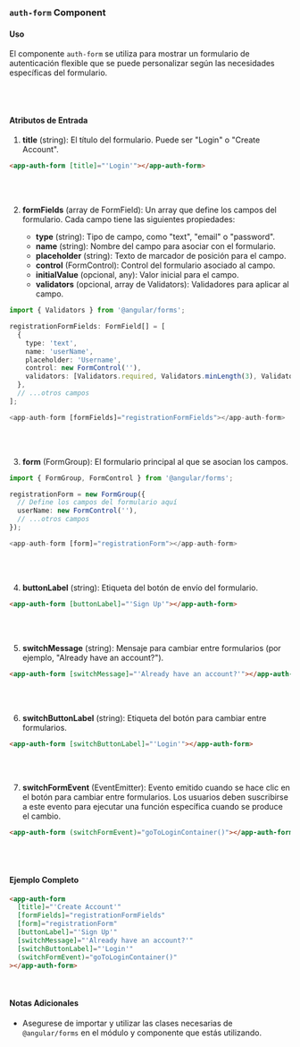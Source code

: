 ### `auth-form` Component

#### Uso

El componente `auth-form` se utiliza para mostrar un formulario de autenticación flexible que se puede personalizar según las necesidades específicas del formulario.

<br>
<br>


#### Atributos de Entrada

1. **title** (string): El título del formulario. Puede ser "Login" o "Create Account".

```html
<app-auth-form [title]="'Login'"></app-auth-form>
```

<br>
<br>

2. **formFields** (array de FormField): Un array que define los campos del formulario. Cada campo tiene las siguientes propiedades:

   - **type** (string): Tipo de campo, como "text", "email" o "password".
   - **name** (string): Nombre del campo para asociar con el formulario.
   - **placeholder** (string): Texto de marcador de posición para el campo.
   - **control** (FormControl): Control del formulario asociado al campo.
   - **initialValue** (opcional, any): Valor inicial para el campo.
   - **validators** (opcional, array de Validators): Validadores para aplicar al campo.

```typescript
import { Validators } from '@angular/forms';

registrationFormFields: FormField[] = [
  {
    type: 'text',
    name: 'userName',
    placeholder: 'Username',
    control: new FormControl(''),
    validators: [Validators.required, Validators.minLength(3), Validators.maxLength(15)],
  },
  // ...otros campos
];

<app-auth-form [formFields]="registrationFormFields"></app-auth-form>
```

<br><br>

3. **form** (FormGroup): El formulario principal al que se asocian los campos.

```typescript
import { FormGroup, FormControl } from '@angular/forms';

registrationForm = new FormGroup({
  // Define los campos del formulario aquí
  userName: new FormControl(''),
  // ...otros campos
});

<app-auth-form [form]="registrationForm"></app-auth-form>
```

<br><br>

4. **buttonLabel** (string): Etiqueta del botón de envío del formulario.

```html
<app-auth-form [buttonLabel]="'Sign Up'"></app-auth-form>
```

<br><br>

5. **switchMessage** (string): Mensaje para cambiar entre formularios (por ejemplo, "Already have an account?").

```html
<app-auth-form [switchMessage]="'Already have an account?'"></app-auth-form>
```

<br><br>

6. **switchButtonLabel** (string): Etiqueta del botón para cambiar entre formularios.

```html
<app-auth-form [switchButtonLabel]="'Login'"></app-auth-form>
```

<br><br>

7. **switchFormEvent** (EventEmitter<void>): Evento emitido cuando se hace clic en el botón para cambiar entre formularios. Los usuarios deben suscribirse a este evento para ejecutar una función específica cuando se produce el cambio.

```html
<app-auth-form (switchFormEvent)="goToLoginContainer()"></app-auth-form>
```

<br><br>

#### Ejemplo Completo

```html
<app-auth-form
  [title]="'Create Account'"
  [formFields]="registrationFormFields"
  [form]="registrationForm"
  [buttonLabel]="'Sign Up'"
  [switchMessage]="'Already have an account?'"
  [switchButtonLabel]="'Login'"
  (switchFormEvent)="goToLoginContainer()"
></app-auth-form>
```

<br>

#### Notas Adicionales
- Asegurese de importar y utilizar las clases necesarias de `@angular/forms` en el módulo y componente que estás utilizando.
